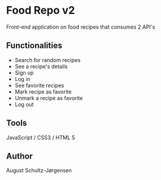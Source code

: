 # Food Repo v2
Front-end application on food recipes that consumes 2 API's

## Functionalities
- Search for random recipes
- See a recipe's details
- Sign up
- Log in
- See favorite recipes
- Mark recipe as favorite
- Unmark a recipe as favorite
- Log out

## Tools
JavaScript / CSS3 / HTML 5

## Author
August Schultz-Jørgensen